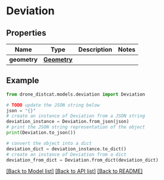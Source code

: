 # Deviation


## Properties

Name | Type | Description | Notes
------------ | ------------- | ------------- | -------------
**geometry** | [**Geometry**](Geometry.md) |  | 

## Example

```python
from drone_distcat.models.deviation import Deviation

# TODO update the JSON string below
json = "{}"
# create an instance of Deviation from a JSON string
deviation_instance = Deviation.from_json(json)
# print the JSON string representation of the object
print(Deviation.to_json())

# convert the object into a dict
deviation_dict = deviation_instance.to_dict()
# create an instance of Deviation from a dict
deviation_from_dict = Deviation.from_dict(deviation_dict)
```
[[Back to Model list]](../README.md#documentation-for-models) [[Back to API list]](../README.md#documentation-for-api-endpoints) [[Back to README]](../README.md)


